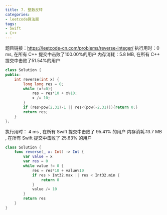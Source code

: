 ```yaml
---
title: 7. 整数反转
categories:
- leetcode算法题
tags:
- Swift
- C++
---
```


题目链接：https://leetcode-cn.com/problems/reverse-integer/
执行用时：0 ms, 在所有 C++ 提交中击败了100.00%的用户
内存消耗：5.8 MB, 在所有 C++ 提交中击败了51.54%的用户

``` C++
class Solution {
public:
    int reverse(int x) {
        long long res = 0;
        while (x!=0){
            res = res*10 + x%10;
            x /= 10;
        }
        if (res>pow(2,31)-1 || res<(pow(-2,31))){return 0;}
        return res;
    }
};
```

执行用时： 4 ms , 在所有 Swift 提交中击败了 95.41% 的用户 
内存消耗:13.7 MB , 在所有 Swift 提交中击败了 25.63% 的用户
``` Swift
class Solution {
    func reverse(_ x: Int) -> Int {
        var value = x
        var res = 0
        while value != 0 {
            res = res*10 + value%10
            if res > Int32.max || res < Int32.min {
                return 0
            }
            value /= 10
        }
        return res
    }
}
```
